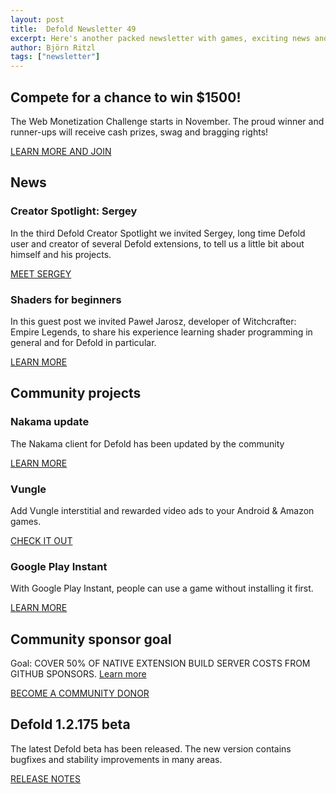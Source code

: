 ```yaml
---
layout: post
title:  Defold Newsletter 49
excerpt: Here's another packed newsletter with games, exciting news and the latest release notes.
author: Björn Ritzl
tags: ["newsletter"]
---
```


## Compete for a chance to win $1500!
The Web Monetization Challenge starts in November. The proud winner and runner-ups will receive cash prizes, swag and bragging rights!

[LEARN MORE AND JOIN](https://defold.com/web-monetization-challenge-2020/?utm_source=sendinblue&utm_campaign=Newsletter_49&utm_medium=email)


## News

### Creator Spotlight: Sergey
In the third Defold Creator Spotlight we invited Sergey, long time Defold user and creator of several Defold extensions, to tell us a little bit about himself and his projects.

[MEET SERGEY](https://defold.com/2020/10/15/Creator-spotlight-Sergey/?utm_source=sendinblue&utm_campaign=Newsletter_49&utm_medium=email)


### Shaders for beginners
In this guest post we invited Paweł Jarosz, developer of Witchcrafter: Empire Legends, to share his experience learning shader programming in general and for Defold in particular.

[LEARN MORE](https://defold.com/2020/10/19/Shaders-for-beginners/?utm_source=sendinblue&utm_campaign=Newsletter_49&utm_medium=email)


## Community projects

### Nakama update
The Nakama client for Defold has been updated by the community

[LEARN MORE](https://heroiclabs.com/docs/defold-client-guide/?utm_source=sendinblue&utm_campaign=Newsletter_49&utm_medium=email)


### Vungle
Add Vungle interstitial and rewarded video ads to your Android & Amazon games.

[CHECK IT OUT](https://defold.com/assets/defvungle/?utm_source=sendinblue&utm_campaign=Newsletter_49&utm_medium=email)


### Google Play Instant
With Google Play Instant, people can use a game without installing it first.

[LEARN MORE](https://defold.com/extension-googleplayinstant/?utm_source=sendinblue&utm_campaign=Newsletter_49&utm_medium=email)


## Community sponsor goal

Goal: COVER 50% OF NATIVE EXTENSION BUILD SERVER COSTS FROM GITHUB SPONSORS. [Learn more](https://github.com/sponsors/defold)

[BECOME A COMMUNITY DONOR](https://github.com/sponsors/defold)


## Defold 1.2.175 beta

The latest Defold beta has been released. The new version contains bugfixes and stability improvements in many areas.

[RELEASE NOTES](https://forum.defold.com/t/defold-1-2-175-beta/66679?utm_source=sendinblue&utm_campaign=Newsletter_49&utm_medium=email)
